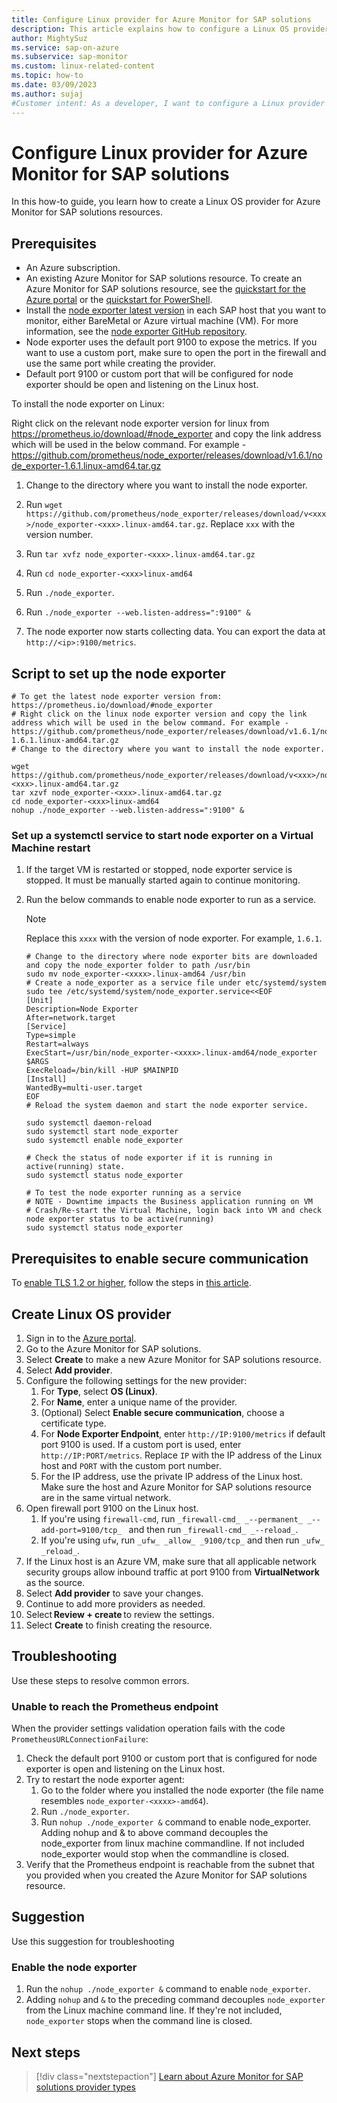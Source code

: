 ```yaml
---
title: Configure Linux provider for Azure Monitor for SAP solutions
description: This article explains how to configure a Linux OS provider for Azure Monitor for SAP solutions.
author: MightySuz
ms.service: sap-on-azure
ms.subservice: sap-monitor
ms.custom: linux-related-content
ms.topic: how-to
ms.date: 03/09/2023
ms.author: sujaj
#Customer intent: As a developer, I want to configure a Linux provider so that I can use Azure Monitor for SAP solutions for monitoring.
---
```

# Configure Linux provider for Azure Monitor for SAP solutions

In this how-to guide, you learn how to create a Linux OS provider for Azure Monitor for SAP solutions resources.

## Prerequisites

- An Azure subscription.
- An existing Azure Monitor for SAP solutions resource. To create an Azure Monitor for SAP solutions resource, see the [quickstart for the Azure portal](quickstart-portal.md) or the [quickstart for PowerShell](quickstart-powershell.md).
- Install the [node exporter latest version](https://prometheus.io/download/#node_exporter) in each SAP host that you want to monitor, either BareMetal or Azure virtual machine (VM). For more information, see the [node exporter GitHub repository](https://github.com/prometheus/node_exporter).
- Node exporter uses the default port 9100 to expose the metrics. If you want to use a custom port, make sure to open the port in the firewall and use the same port while creating the provider.
- Default port 9100 or custom port that will be configured for node exporter should be open and listening on the Linux host.

To install the node exporter on Linux:

Right click on the relevant node exporter version for linux from https://prometheus.io/download/#node_exporter and copy the link address which will be used in the below command.
For example - https://github.com/prometheus/node_exporter/releases/download/v1.6.1/node_exporter-1.6.1.linux-amd64.tar.gz

1. Change to the directory where you want to install the node exporter.
1. Run `wget https://github.com/prometheus/node_exporter/releases/download/v<xxx>/node_exporter-<xxx>.linux-amd64.tar.gz`. Replace `xxx` with the version number.

1. Run `tar xvfz node_exporter-<xxx>.linux-amd64.tar.gz`

1. Run `cd node_exporter-<xxx>linux-amd64`

1. Run `./node_exporter`.

1. Run `./node_exporter --web.listen-address=":9100" &`

1. The node exporter now starts collecting data. You can export the data at `http://<ip>:9100/metrics`.

## Script to set up the node exporter

```shell
# To get the latest node exporter version from: https://prometheus.io/download/#node_exporter
# Right click on the linux node exporter version and copy the link address which will be used in the below command. For example - https://github.com/prometheus/node_exporter/releases/download/v1.6.1/node_exporter-1.6.1.linux-amd64.tar.gz
# Change to the directory where you want to install the node exporter.

wget https://github.com/prometheus/node_exporter/releases/download/v<xxx>/node_exporter-<xxx>.linux-amd64.tar.gz
tar xzvf node_exporter-<xxx>.linux-amd64.tar.gz
cd node_exporter-<xxx>linux-amd64
nohup ./node_exporter --web.listen-address=":9100" &
```

### Set up a systemctl service to start node exporter on a Virtual Machine restart

1. If the target VM is restarted or stopped, node exporter service is stopped. It must be manually started again to continue monitoring.
1. Run the below commands to enable node exporter to run as a service.

   > [!NOTE]
   > Replace this `xxxx` with the version of node exporter. For example, `1.6.1`.

    ```shell
    # Change to the directory where node exporter bits are downloaded and copy the node_exporter folder to path /usr/bin
    sudo mv node_exporter-<xxxx>.linux-amd64 /usr/bin
    # Create a node_exporter as a service file under etc/systemd/system
    sudo tee /etc/systemd/system/node_exporter.service<<EOF
    [Unit]
    Description=Node Exporter
    After=network.target
    [Service]
    Type=simple
    Restart=always
    ExecStart=/usr/bin/node_exporter-<xxxx>.linux-amd64/node_exporter $ARGS
    ExecReload=/bin/kill -HUP $MAINPID
    [Install]
    WantedBy=multi-user.target
    EOF
    # Reload the system daemon and start the node exporter service.

    sudo systemctl daemon-reload
    sudo systemctl start node_exporter
    sudo systemctl enable node_exporter

    # Check the status of node exporter if it is running in active(running) state.
    sudo systemctl status node_exporter

    # To test the node exporter running as a service
    # NOTE - Downtime impacts the Business application running on VM
    # Crash/Re-start the Virtual Machine, login back into VM and check node exporter status to be active(running)
    sudo systemctl status node_exporter
    ```

## Prerequisites to enable secure communication

To [enable TLS 1.2 or higher](enable-tls-azure-monitor-sap-solutions.md), follow the steps in [this article](https://prometheus.io/docs/guides/tls-encryption/).

## Create Linux OS provider

1. Sign in to the [Azure portal](https://portal.azure.com).
1. Go to the Azure Monitor for SAP solutions.
1. Select **Create** to make a new Azure Monitor for SAP solutions resource.
1. Select **Add provider**.
1. Configure the following settings for the new provider:
    1. For **Type**, select **OS (Linux)**.
    1. For **Name**, enter a unique name of the provider.
    1. (Optional) Select **Enable secure communication**, choose a certificate type.
    1. For **Node Exporter Endpoint**, enter `http://IP:9100/metrics` if default port 9100 is used. If a custom port is used, enter `http://IP:PORT/metrics`. Replace `IP` with the IP address of the Linux host and `PORT` with the custom port number.
    1. For the IP address, use the private IP address of the Linux host. Make sure the host and Azure Monitor for SAP solutions resource are in the same virtual network.
1. Open firewall port 9100 on the Linux host.
    1. If you're using `firewall-cmd`, run `_firewall-cmd_ _--permanent_ _--add-port=9100/tcp_ ` and then run `_firewall-cmd_ _--reload_`.
    1. If you're using `ufw`, run `_ufw_ _allow_ _9100/tcp_` and then run `_ufw_ _reload_`.
1. If the Linux host is an Azure VM, make sure that all applicable network security groups allow inbound traffic at port 9100 from **VirtualNetwork** as the source.
1. Select **Add provider** to save your changes.
1. Continue to add more providers as needed.
1. Select **Review + create** to review the settings.
1. Select **Create** to finish creating the resource.

## Troubleshooting

Use these steps to resolve common errors.

### Unable to reach the Prometheus endpoint

When the provider settings validation operation fails with the code `PrometheusURLConnectionFailure`:

1. Check the default port 9100 or custom port that is configured for node exporter is open and listening on the Linux host.
1. Try to restart the node exporter agent:
    1. Go to the folder where you installed the node exporter (the file name resembles `node_exporter-<xxxx>-amd64`).
    1. Run `./node_exporter`.
    1. Run `nohup ./node_exporter &` command to enable node_exporter. Adding nohup and & to above command decouples the node_exporter from linux machine commandline. If not included node_exporter would stop when the commandline is closed.
1. Verify that the Prometheus endpoint is reachable from the subnet that you provided when you created the Azure Monitor for SAP solutions resource.

## Suggestion

Use this suggestion for troubleshooting

### Enable the node exporter

1. Run the `nohup ./node_exporter &` command to enable `node_exporter`.
1. Adding `nohup` and `&` to the preceding command decouples `node_exporter` from the Linux machine command line. If they're not included, `node_exporter` stops when the command line is closed.

## Next steps

> [!div class="nextstepaction"]
> [Learn about Azure Monitor for SAP solutions provider types](providers.md)
